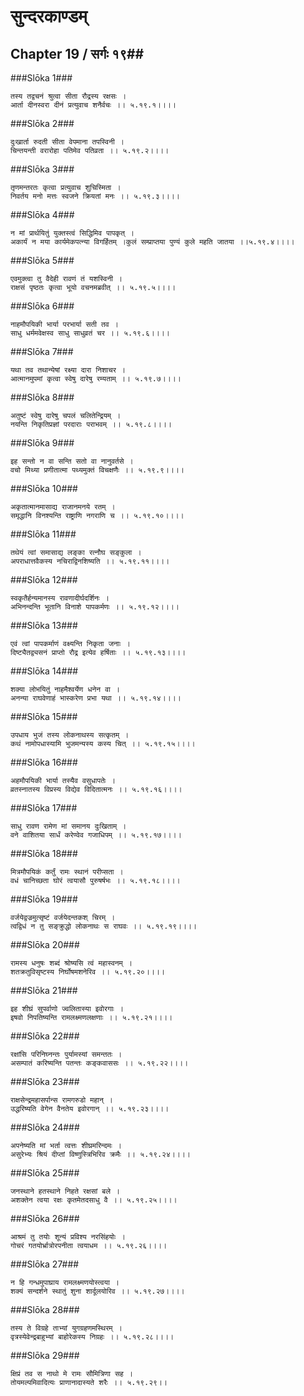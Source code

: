 सुन्दरकाण्डम्
===============================


## Chapter 19  / सर्गः १९##


###Slōka 1###


    तस्य तद्वचनं श्रुत्वा सीता रौद्रस्य रक्षसः ।
    आर्ता दीनस्वरा दीनं प्रत्युवाच शनैर्वचः ।। ५.१९.१।।।।


###Slōka 2###


    दुःखार्ता रुदती सीता वेपमाना तपस्विनी ।
    चिन्तयन्ती वरारोहा पतिमेव पतिव्रता ।। ५.१९.२।।।।


###Slōka 3###


    तृणमन्तरतः कृत्वा प्रत्युवाच शुचिस्मिता ।
    निवर्तय मनो मत्तः स्वजने क्रियतां मनः ।। ५.१९.३।।।।


###Slōka 4###


    न मां प्रार्थयितुं युक्तस्त्वं सिद्धिमिव पापकृत् ।
    अकार्यं न मया कार्यमेकपत्न्या विगर्हितम् ।कुलं सम्प्राप्तया पुण्यं कुले महति जातया ।।५.१९.४।।।।


###Slōka 5###


    एवमुक्त्वा तु वैदेही रावणं तं यशस्विनी ।
    राक्षसं पृष्ठतः कृत्वा भूयो वचनमब्रवीत् ।। ५.१९.५।।।।


###Slōka 6###


    नाहमौपयिकी भार्या परभार्या सती तव ।
    साधु धर्ममवेक्षस्व साधु साधुव्रतं चर ।। ५.१९.६।।।।


###Slōka 7###


    यथा तव तथान्येषां रक्ष्या दारा निशाचर ।
    आत्मानमुपमां कृत्वा स्वेषु दारेषु रम्यताम् ।। ५.१९.७।।।।


###Slōka 8###


    अतुष्टं स्वेषु दारेषु चपलं चलितेन्द्रियम् ।
    नयन्ति निकृतिप्रज्ञां परदाराः पराभवम् ।। ५.१९.८।।।।


###Slōka 9###


    इह सन्तो न वा सन्ति सतो वा नानुवर्तसे ।
    वचो मिथ्या प्रणीतात्मा पथ्यमुक्तं विचक्षणैः ।। ५.१९.९।।।।


###Slōka 10###


    अकृतात्मानमासाद्य राजानमनये रतम् ।
    समृद्धानि विनश्यन्ति राष्ट्राणि नगराणि च ।। ५.१९.१०।।।।


###Slōka 11###


    तथेयं त्वां समासाद्य लङ्का रत्नौघ सङ्कुला ।
    अपराधात्तवैकस्य नचिराद्विनशिष्यति ।। ५.१९.११।।।।


###Slōka 12###


    स्वकृतैर्हन्यमानस्य रावणादीर्घदर्शिनः ।
    अभिनन्दन्ति भूतानि विनाशे पापकर्मणः ।। ५.१९.१२।।।।


###Slōka 13###


    एवं त्वां पापकर्माणं वक्ष्यन्ति निकृता जनाः ।
    दिष्ट्यैतद्व्यसनं प्राप्तो रौद्र इत्येव हर्षिताः ।। ५.१९.१३।।।।


###Slōka 14###


    शक्या लोभयितुं नाहमैश्वर्येण धनेन वा ।
    अनन्या राघवेणाहं भास्करेण प्रभा यथा ।। ५.१९.१४।।।।


###Slōka 15###


    उपधाय भुजं तस्य लोकनाथस्य सत्कृतम् ।
    कथं नामोपधास्यामि भुजमन्यस्य कस्य चित् ।। ५.१९.१५।।।।


###Slōka 16###


    अहमौपयिकी भार्या तस्यैव वसुधापतेः ।
    व्रतस्नातस्य विप्रस्य विद्येव विदितात्मनः ।। ५.१९.१६।।।।


###Slōka 17###


    साधु रावण रामेण मां समानय दुःखिताम् ।
    वने वाशितया सार्धं करेण्वेव गजाधिपम् ।। ५.१९.१७।।।।


###Slōka 18###


    मित्रमौपयिकं कर्तुं रामः स्थानं परीप्सता ।
    वधं चानिच्छता घोरं त्वयासौ पुरुषर्षभः ।। ५.१९.१८।।।।


###Slōka 19###


    वर्जयेद्वज्रमुत्सृष्टं वर्जयेदन्तकश् चिरम् ।
    त्वद्विधं न तु सङ्क्रुद्धो लोकनाथः स राघवः ।। ५.१९.१९।।।।


###Slōka 20###


    रामस्य धनुषः शब्दं श्रोष्यसि त्वं महास्वनम् ।
    शतक्रतुविसृष्टस्य निर्घोषमशनेरिव ।। ५.१९.२०।।।।


###Slōka 21###


    इह शीघ्रं सुपर्वाणो ज्वलितास्या इवोरगाः ।
    इषवो निपतिष्यन्ति रामलक्ष्मणलक्षणाः ।। ५.१९.२१।।।।


###Slōka 22###


    रक्षांसि परिनिघ्नन्तः पुर्यामस्यां समन्ततः ।
    असम्पातं करिष्यन्ति पतन्तः कङ्कवाससः ।। ५.१९.२२।।।।


###Slōka 23###


    राक्षसेन्द्रमहासर्पान्स रामगरुडो महान् ।
    उद्धरिष्यति वेगेन वैनतेय इवोरगान् ।। ५.१९.२३।।।।


###Slōka 24###


    अपनेष्यति मां भर्ता त्वत्तः शीघ्रमरिन्दमः ।
    असुरेभ्यः श्रियं दीप्तां विष्णुस्त्रिभिरिव क्रमैः ।। ५.१९.२४।।।।


###Slōka 25###


    जनस्थाने हतस्थाने निहते रक्षसां बले ।
    अशक्तेन त्वया रक्षः कृतमेतदसाधु वै ।। ५.१९.२५।।।।


###Slōka 26###


    आश्रमं तु तयोः शून्यं प्रविश्य नरसिंहयोः ।
    गोचरं गतयोर्भ्रात्रोरपनीता त्वयाधम ।। ५.१९.२६।।।।


###Slōka 27###


    न हि गन्धमुपाघ्राय रामलक्ष्मणयोस्त्वया ।
    शक्यं सन्दर्शने स्थातुं शुना शार्दूलयोरिव ।। ५.१९.२७।।।।


###Slōka 28###


    तस्य ते विग्रहे ताभ्यां युगग्रहणमस्थिरम् ।
    वृत्रस्येवेन्द्रबाहुभ्यां बाहोरेकस्य निग्रहः ।। ५.१९.२८।।।।


###Slōka 29###


    क्षिप्रं तव स नाथो मे रामः सौमित्रिणा सह ।
    तोयमल्पमिवादित्यः प्राणानादास्यते शरैः ।। ५.१९.२९।।


